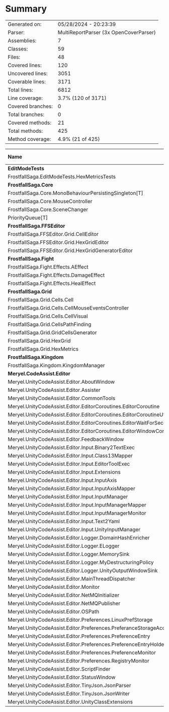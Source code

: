 ﻿# Summary
|||
|:---|:---|
| Generated on: | 05/28/2024 - 20:23:39 |
| Parser: | MultiReportParser (3x OpenCoverParser) |
| Assemblies: | 7 |
| Classes: | 59 |
| Files: | 48 |
| Covered lines: | 120 |
| Uncovered lines: | 3051 |
| Coverable lines: | 3171 |
| Total lines: | 6812 |
| Line coverage: | 3.7% (120 of 3171) |
| Covered branches: | 0 |
| Total branches: | 0 |
| Covered methods: | 21 |
| Total methods: | 425 |
| Method coverage: | 4.9% (21 of 425) |

|**Name**|**Covered**|**Uncovered**|**Coverable**|**Total**|**Line coverage**|**Covered**|**Total**|**Branch coverage**|**Covered**|**Total**|**Method coverage**|
|:---|---:|---:|---:|---:|---:|---:|---:|---:|---:|---:|---:|
|**EditModeTests**|**18**|**0**|**18**|**50**|**100%**|**0**|**0**|****|**3**|**3**|**100%**|
|FrostfallSaga.EditModeTests.HexMetricsTests|18|0|18|50|100%|0|0||3|3|100%|
|**FrostfallSaga.Core**|**0**|**122**|**122**|**224**|**0%**|**0**|**0**|****|**0**|**18**|**0%**|
|FrostfallSaga.Core.MonoBehaviourPersistingSingleton[T]|0|32|32|53|0%|0|0||0|5|0%|
|FrostfallSaga.Core.MouseController|0|64|64|122|0%|0|0||0|8|0%|
|FrostfallSaga.Core.SceneChanger|0|3|3|13|0%|0|0||0|1|0%|
|PriorityQueue[T]|0|23|23|36|0%|0|0||0|4|0%|
|**FrostfallSaga.FFSEditor**|**0**|**45**|**45**|**89**|**0%**|**0**|**0**|****|**0**|**3**|**0%**|
|FrostfallSaga.FFSEditor.Grid.CellEditor|0|16|16|31|0%|0|0||0|1|0%|
|FrostfallSaga.FFSEditor.Grid.HexGridEditor|0|13|13|26|0%|0|0||0|1|0%|
|FrostfallSaga.FFSEditor.Grid.HexGridGeneratorEditor|0|16|16|32|0%|0|0||0|1|0%|
|**FrostfallSaga.Fight**|**0**|**8**|**8**|**49**|**0%**|**0**|**0**|****|**0**|**10**|**0%**|
|FrostfallSaga.Fight.Effects.AEffect|0|2|2|15|0%|0|0||0|4|0%|
|FrostfallSaga.Fight.Effects.DamageEffect|0|3|3|17|0%|0|0||0|3|0%|
|FrostfallSaga.Fight.Effects.HealEffect|0|3|3|17|0%|0|0||0|3|0%|
|**FrostfallSaga.Grid**|**7**|**271**|**278**|**519**|**2.5%**|**0**|**0**|****|**3**|**62**|**4.8%**|
|FrostfallSaga.Grid.Cells.Cell|0|65|65|124|0%|0|0||0|17|0%|
|FrostfallSaga.Grid.Cells.CellMouseEventsController|0|28|28|56|0%|0|0||0|5|0%|
|FrostfallSaga.Grid.Cells.CellVisual|0|10|10|40|0%|0|0||0|5|0%|
|FrostfallSaga.Grid.CellsPathFinding|0|45|45|80|0%|0|0||0|4|0%|
|FrostfallSaga.Grid.GridCellsGenerator|0|58|58|97|0%|0|0||0|7|0%|
|FrostfallSaga.Grid.HexGrid|0|31|31|56|0%|0|0||0|17|0%|
|FrostfallSaga.Grid.HexMetrics|7|34|41|66|17%|0|0||3|7|42.8%|
|**FrostfallSaga.Kingdom**|**0**|**41**|**41**|**71**|**0%**|**0**|**0**|****|**0**|**5**|**0%**|
|FrostfallSaga.Kingdom.KingdomManager|0|41|41|71|0%|0|0||0|5|0%|
|**Meryel.CodeAssist.Editor**|**95**|**2564**|**2659**|**8980**|**3.5%**|**0**|**0**|****|**15**|**324**|**4.6%**|
|Meryel.UnityCodeAssist.Editor.AboutWindow|0|22|22|65|0%|0|0||0|3|0%|
|Meryel.UnityCodeAssist.Editor.Assister|0|45|45|263|0%|0|0||0|8|0%|
|Meryel.UnityCodeAssist.Editor.CommonTools|0|37|37|115|0%|0|0||0|5|0%|
|Meryel.UnityCodeAssist.Editor.EditorCoroutines.EditorCoroutine|0|85|85|157|0%|0|0||0|8|0%|
|Meryel.UnityCodeAssist.Editor.EditorCoroutines.EditorCoroutineUtility|0|13|13|128|0%|0|0||0|3|0%|
|Meryel.UnityCodeAssist.Editor.EditorCoroutines.EditorWaitForSeconds|0|5|5|49|0%|0|0||0|2|0%|
|Meryel.UnityCodeAssist.Editor.EditorCoroutines.EditorWindowCoroutineExtension|0|21|21|109|0%|0|0||0|2|0%|
|Meryel.UnityCodeAssist.Editor.FeedbackWindow|0|55|55|105|0%|0|0||0|3|0%|
|Meryel.UnityCodeAssist.Editor.Input.Binary2TextExec|0|15|15|141|0%|0|0||0|3|0%|
|Meryel.UnityCodeAssist.Editor.Input.Class13Mapper|0|1|1|405|0%|0|0||0|2|0%|
|Meryel.UnityCodeAssist.Editor.Input.EditorToolExec|0|32|32|141|0%|0|0||0|3|0%|
|Meryel.UnityCodeAssist.Editor.Input.Extensions|0|45|45|356|0%|0|0||0|2|0%|
|Meryel.UnityCodeAssist.Editor.Input.InputAxis|0|21|21|405|0%|0|0||0|18|0%|
|Meryel.UnityCodeAssist.Editor.Input.InputAxisMapper|0|16|16|405|0%|0|0||0|32|0%|
|Meryel.UnityCodeAssist.Editor.Input.InputManager|0|18|18|405|0%|0|0||0|8|0%|
|Meryel.UnityCodeAssist.Editor.Input.InputManagerMapper|0|4|4|405|0%|0|0||0|8|0%|
|Meryel.UnityCodeAssist.Editor.Input.InputManagerMonitor|0|35|35|146|0%|0|0||0|5|0%|
|Meryel.UnityCodeAssist.Editor.Input.Text2Yaml|0|115|115|210|0%|0|0||0|1|0%|
|Meryel.UnityCodeAssist.Editor.Input.UnityInputManager|0|151|151|405|0%|0|0||0|10|0%|
|Meryel.UnityCodeAssist.Editor.Logger.DomainHashEnricher|3|4|7|31|42.8%|0|0||1|2|50%|
|Meryel.UnityCodeAssist.Editor.Logger.ELogger|0|73|73|186|0%|0|0||0|17|0%|
|Meryel.UnityCodeAssist.Editor.Logger.MemorySink|7|70|77|131|9%|0|0||1|7|14.2%|
|Meryel.UnityCodeAssist.Editor.Logger.MyDestructuringPolicy|5|4|9|186|55.5%|0|0||1|1|100%|
|Meryel.UnityCodeAssist.Editor.Logger.UnityOutputWindowSink|0|15|15|47|0%|0|0||0|2|0%|
|Meryel.UnityCodeAssist.Editor.MainThreadDispatcher|3|8|11|35|27.2%|0|0||1|3|33.3%|
|Meryel.UnityCodeAssist.Editor.Monitor|23|122|145|256|15.8%|0|0||4|15|26.6%|
|Meryel.UnityCodeAssist.Editor.NetMQInitializer|0|43|43|95|0%|0|0||0|9|0%|
|Meryel.UnityCodeAssist.Editor.NetMQPublisher|19|358|377|792|5%|0|0||4|50|8%|
|Meryel.UnityCodeAssist.Editor.OSPath|0|23|23|115|0%|0|0||0|20|0%|
|Meryel.UnityCodeAssist.Editor.Preferences.LinuxPrefStorage|0|27|27|287|0%|0|0||0|6|0%|
|Meryel.UnityCodeAssist.Editor.Preferences.PreferanceStorageAccessor|0|23|23|287|0%|0|0||0|4|0%|
|Meryel.UnityCodeAssist.Editor.Preferences.PreferenceEntry|0|7|7|60|0%|0|0||0|1|0%|
|Meryel.UnityCodeAssist.Editor.Preferences.PreferenceEntryHolder|0|9|9|60|0%|0|0||0|2|0%|
|Meryel.UnityCodeAssist.Editor.Preferences.PreferenceMonitor|0|187|187|370|0%|0|0||0|15|0%|
|Meryel.UnityCodeAssist.Editor.Preferences.RegistryMonitor|0|138|138|339|0%|0|0||0|16|0%|
|Meryel.UnityCodeAssist.Editor.ScriptFinder|4|157|161|307|2.4%|0|0||1|5|20%|
|Meryel.UnityCodeAssist.Editor.StatusWindow|0|33|33|81|0%|0|0||0|3|0%|
|Meryel.UnityCodeAssist.Editor.TinyJson.JsonParser|0|255|255|376|0%|0|0||0|7|0%|
|Meryel.UnityCodeAssist.Editor.TinyJson.JsonWriter|31|125|156|202|19.8%|0|0||2|3|66.6%|
|Meryel.UnityCodeAssist.Editor.UnityClassExtensions|0|147|147|322|0%|0|0||0|10|0%|
